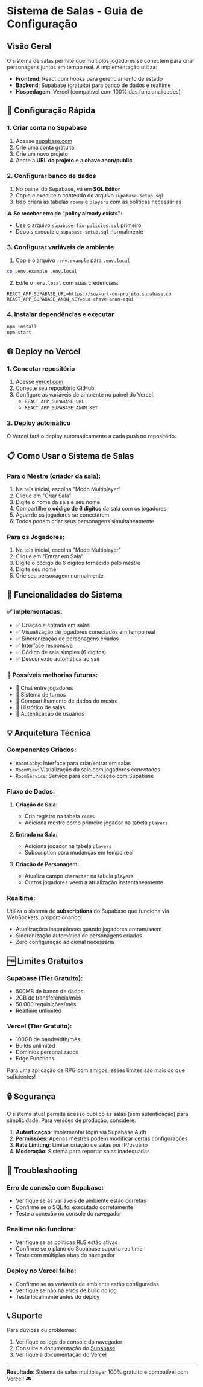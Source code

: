 # Sistema de Salas - Guia de Configuração

## Visão Geral

O sistema de salas permite que múltiplos jogadores se conectem para criar personagens juntos em tempo real. A implementação utiliza:

- **Frontend**: React com hooks para gerenciamento de estado
- **Backend**: Supabase (gratuito) para banco de dados e realtime
- **Hospedagem**: Vercel (compatível com 100% das funcionalidades)

## 🚀 Configuração Rápida

### 1. Criar conta no Supabase

1. Acesse [supabase.com](https://supabase.com)
2. Crie uma conta gratuita
3. Crie um novo projeto
4. Anote a **URL do projeto** e a **chave anon/public**

### 2. Configurar banco de dados

1. No painel do Supabase, vá em **SQL Editor**
2. Copie e execute o conteúdo do arquivo `supabase-setup.sql`
3. Isso criará as tabelas `rooms` e `players` com as políticas necessárias

**⚠️ Se receber erro de "policy already exists":**
- Use o arquivo `supabase-fix-policies.sql` primeiro
- Depois execute o `supabase-setup.sql` normalmente

### 3. Configurar variáveis de ambiente

1. Copie o arquivo `.env.example` para `.env.local`
```bash
cp .env.example .env.local
```

2. Edite o `.env.local` com suas credenciais:
```env
REACT_APP_SUPABASE_URL=https://sua-url-do-projeto.supabase.co
REACT_APP_SUPABASE_ANON_KEY=sua-chave-anon-aqui
```

### 4. Instalar dependências e executar

```bash
npm install
npm start
```

## 🌐 Deploy no Vercel

### 1. Conectar repositório

1. Acesse [vercel.com](https://vercel.com)
2. Conecte seu repositório GitHub
3. Configure as variáveis de ambiente no painel do Vercel:
   - `REACT_APP_SUPABASE_URL`
   - `REACT_APP_SUPABASE_ANON_KEY`

### 2. Deploy automático

O Vercel fará o deploy automaticamente a cada push no repositório.

## 📋 Como Usar o Sistema de Salas

### Para o Mestre (criador da sala):

1. Na tela inicial, escolha "Modo Multiplayer"
2. Clique em "Criar Sala"
3. Digite o nome da sala e seu nome
4. Compartilhe o **código de 6 dígitos** da sala com os jogadores
5. Aguarde os jogadores se conectarem
6. Todos podem criar seus personagens simultaneamente

### Para os Jogadores:

1. Na tela inicial, escolha "Modo Multiplayer"
2. Clique em "Entrar em Sala"
3. Digite o código de 6 dígitos fornecido pelo mestre
4. Digite seu nome
5. Crie seu personagem normalmente

## 🔧 Funcionalidades do Sistema

### ✅ Implementadas:

- ✅ Criação e entrada em salas
- ✅ Visualização de jogadores conectados em tempo real
- ✅ Sincronização de personagens criados
- ✅ Interface responsiva
- ✅ Código de sala simples (6 dígitos)
- ✅ Desconexão automática ao sair

### 🚀 Possíveis melhorias futuras:

- 🔄 Chat entre jogadores
- 🔄 Sistema de turnos
- 🔄 Compartilhamento de dados do mestre
- 🔄 Histórico de salas
- 🔄 Autenticação de usuários

## 💡 Arquitetura Técnica

### Componentes Criados:

- `RoomLobby`: Interface para criar/entrar em salas
- `RoomView`: Visualização da sala com jogadores conectados
- `RoomService`: Serviço para comunicação com Supabase

### Fluxo de Dados:

1. **Criação de Sala**: 
   - Cria registro na tabela `rooms`
   - Adiciona mestre como primeiro jogador na tabela `players`

2. **Entrada na Sala**:
   - Adiciona jogador na tabela `players` 
   - Subscription para mudanças em tempo real

3. **Criação de Personagem**:
   - Atualiza campo `character` na tabela `players`
   - Outros jogadores veem a atualização instantaneamente

### Realtime:

Utiliza o sistema de **subscriptions** do Supabase que funciona via WebSockets, proporcionando:
- Atualizações instantâneas quando jogadores entram/saem
- Sincronização automática de personagens criados
- Zero configuração adicional necessária

## 🆓 Limites Gratuitos

### Supabase (Tier Gratuito):
- 500MB de banco de dados
- 2GB de transferência/mês
- 50.000 requisições/mês
- Realtime unlimited

### Vercel (Tier Gratuito):
- 100GB de bandwidth/mês
- Builds unlimited
- Domínios personalizados
- Edge Functions

Para uma aplicação de RPG com amigos, esses limites são mais do que suficientes!

## 🔒 Segurança

O sistema atual permite acesso público às salas (sem autenticação) para simplicidade. Para versões de produção, considere:

1. **Autenticação**: Implementar login via Supabase Auth
2. **Permissões**: Apenas mestres podem modificar certas configurações
3. **Rate Limiting**: Limitar criação de salas por IP/usuário
4. **Moderação**: Sistema para reportar salas inadequadas

## 🐛 Troubleshooting

### Erro de conexão com Supabase:
- Verifique se as variáveis de ambiente estão corretas
- Confirme se o SQL foi executado corretamente
- Teste a conexão no console do navegador

### Realtime não funciona:
- Verifique se as políticas RLS estão ativas
- Confirme se o plano do Supabase suporta realtime
- Teste com múltiplas abas do navegador

### Deploy no Vercel falha:
- Confirme se as variáveis de ambiente estão configuradas
- Verifique se não há erros de build no log
- Teste localmente antes do deploy

## 📞 Suporte

Para dúvidas ou problemas:
1. Verifique os logs do console do navegador
2. Consulte a documentação do [Supabase](https://supabase.com/docs)
3. Verifique a documentação do [Vercel](https://vercel.com/docs)

---

**Resultado**: Sistema de salas multiplayer 100% gratuito e compatível com Vercel! 🎮

